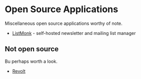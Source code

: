 # Open Source Applications

Miscellaneous open source applications worthy of note.

- [ListMonk](https://listmonk.app/) - self-hosted newsletter and mailing list manager

## Not open source

Bu perhaps worth a look.

- [Revolt](https://revolt.chat/)
